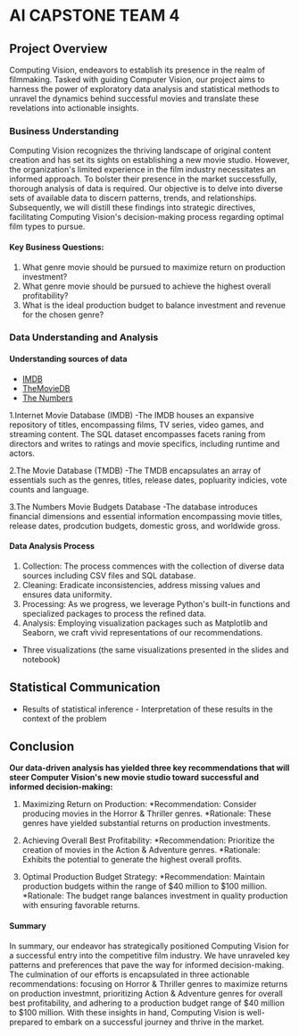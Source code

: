# AI CAPSTONE TEAM 4

## Project Overview

Computing Vision, endeavors to establish its presence in the realm of filmmaking. Tasked with guiding Computer Vision, our project aims to harness the power of exploratory data analysis and statistical methods to unravel the dynamics behind successful movies and translate these revelations into actionable insights.


### Business Understanding

Computing Vision recognizes the thriving landscape of original content creation and has set its sights on establishing a new movie studio. However, the organization's limited experience in the film industry necessitates an informed approach. To bolster their presence in the market successfully, thorough analysis of data is required. Our objective is to delve into diverse sets of available data to discern patterns, trends, and relationships. Subsequently, we will distill these findings into strategic directives, facilitating Computing Vision's decision-making process regarding optimal film types to pursue. 

#### Key Business Questions:
 1. What genre movie should be pursued to maximize return on production investment?
 2. What genre movie should be pursued to achieve the highest overall profitability?
 3. What is the ideal production budget to balance investment and revenue for the chosen genre? 


### Data Understanding and Analysis

#### Understanding sources of data
* [IMDB](https://www.imdb.com/)
* [TheMovieDB](https://www.themoviedb.org/)
* [The Numbers](https://www.the-numbers.com/)

 1.Internet Movie Database (IMDB)
  -The IMDB houses an expansive repository of titles, encompassing films, TV series, video games, and streaming content. The SQL dataset encompasses facets raning from directors and writes to ratings and movie specifics, including runtime and actors. 
  
 2.The Movie Database (TMDB)
  -The TMDB encapsulates an array of essentials such as the genres, titles, release dates, popluarity indicies, vote counts and language.
  
 3.The Numbers Movie Budgets Database
  -The database introduces financial dimensions and essential information encompassing movie titles, release dates, prodcution budgets, domestic gross, and worldwide gross. 
  
#### Data Analysis Process

 1. Collection: The process commences with the collection of diverse data sources including CSV files and SQL database.
 2. Cleaning: Eradicate inconsistencies, address missing values and ensures data uniformity.
 3. Processing: As we progress, we leverage Python's built-in functions and specialized packages to process the refined data.
 4. Analysis: Employing visualization packages such as Matplotlib and Seaborn, we craft vivid representations of our recommendations. 
 
  
- Three visualizations (the same visualizations presented in the slides and notebook)
   

## Statistical Communication
- Results of statistical inference
          - Interpretation of these results in the context of the problem

## Conclusion

**Our data-driven analysis has yielded three key recommendations that will steer Computer Vision's new movie studio toward successful and informed decision-making:**

1. Maximizing Return on Production:
   *Recommendation: Consider producing movies in the Horror & Thriller genres.
   *Rationale: These genres have yielded substantial returns on production investments.

2. Achieving Overall Best Profitability:
  *Recommendation: Prioritize the creation of movies in the Action & Adventure genres.
  *Rationale: Exhibits the potential to generate the highest overall profits.

3. Optimal Production Budget Strategy: 
  *Recommendation: Maintain production budgets within the range of $40 million to $100 million. 
  *Rationale: The budget range balances investment in quality production with ensuring favorable returns. 


#### Summary

In summary, our endeavor has strategically positioned Computing Vision for a successful entry into the competitive film industry. We have unraveled key patterns and preferences that pave the way for informed decision-making. The culmination of our efforts is encapsulated in three actionable recommendations: focusing on Horror & Thriller genres to maximize returns on production investmnt, prioritizing Action & Adventure genres for overall best profitability, and adhering to a production budget range of $40 million to $100 million. With these insights in hand, Computing Vision is well-prepared to embark on a successful journey and thrive in the market. 






